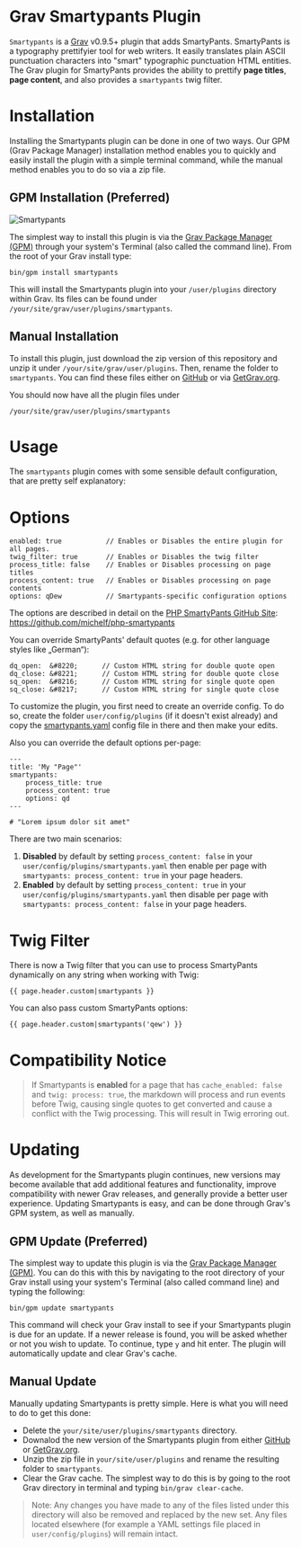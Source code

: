 # Grav Smartypants Plugin

`Smartypants` is a [Grav](http://github.com/getgrav/grav) v0.9.5+ plugin that adds SmartyPants. SmartyPants is a typography prettifyier tool for web writers. It easily translates plain ASCII punctuation characters into "smart" typographic punctuation HTML entities. The Grav plugin for SmartyPants provides the ability to prettify **page titles**, **page content**, and also provides a `smartypants` twig filter.

# Installation

Installing the Smartypants plugin can be done in one of two ways. Our GPM (Grav Package Manager) installation method enables you to quickly and easily install the plugin with a simple terminal command, while the manual method enables you to do so via a zip file. 

## GPM Installation (Preferred)

![Smartypants](assets/readme_1.png)

The simplest way to install this plugin is via the [Grav Package Manager (GPM)](http://learn.getgrav.org/advanced/grav-gpm) through your system's Terminal (also called the command line).  From the root of your Grav install type:

    bin/gpm install smartypants

This will install the Smartypants plugin into your `/user/plugins` directory within Grav. Its files can be found under `/your/site/grav/user/plugins/smartypants`.

## Manual Installation

To install this plugin, just download the zip version of this repository and unzip it under `/your/site/grav/user/plugins`. Then, rename the folder to `smartypants`. You can find these files either on [GitHub](https://github.com/getgrav/grav-plugin-smartypants) or via [GetGrav.org](http://getgrav.org/downloads/plugins#extras).

You should now have all the plugin files under

    /your/site/grav/user/plugins/smartypants


# Usage

The `smartypants` plugin comes with some sensible default configuration, that are pretty self explanatory:

# Options

    enabled: true           // Enables or Disables the entire plugin for all pages.
    twig_filter: true       // Enables or Disables the twig filter
    process_title: false    // Enables or Disables processing on page titles
    process_content: true   // Enables or Disables processing on page contents
    options: qDew           // Smartypants-specific configuration options

The options are described in detail on the [PHP SmartyPants GitHub Site](https://github.com/michelf/php-smartypants): https://github.com/michelf/php-smartypants

You can override SmartyPants' default quotes (e.g. for other language styles like „German“):

    dq_open:  &#8220;      // Custom HTML string for double quote open
    dq_close: &#8221;      // Custom HTML string for double quote close
    sq_open:  &#8216;      // Custom HTML string for single quote open
    sq_close: &#8217;      // Custom HTML string for single quote close

To customize the plugin, you first need to create an override config. To do so, create the folder `user/config/plugins` (if it doesn't exist already) and copy the [smartypants.yaml](smartypants.yaml) config file in there and then make your edits.

Also you can override the default options per-page:

    ---
    title: 'My "Page"'
    smartypants:
        process_title: true
        process_content: true
        options: qd
    ---

    # "Lorem ipsum dolor sit amet"

There are two main scenarios:

1. **Disabled** by default by setting `process_content: false` in your `user/config/plugins/smartypants.yaml` then enable per page with `smartypants: process_content: true` in your page headers.
2. **Enabled** by default by setting `process_content: true` in your `user/config/plugins/smartypants.yaml` then disable per page with `smartypants: process_content: false` in your page headers.

# Twig Filter

There is now a Twig filter that you can use to process SmartyPants dynamically on any string when working with Twig:

```
{{ page.header.custom|smartypants }}
```

You can also pass custom SmartyPants options:

```
{{ page.header.custom|smartypants('qew') }}
```

# Compatibility Notice

> If Smartypants is **enabled** for a page that has `cache_enabled: false` and `twig: process: true`, the markdown will process and run events before Twig, causing single quotes to get converted and cause a conflict with the Twig processing. This will result in Twig erroring out.

# Updating

As development for the Smartypants plugin continues, new versions may become available that add additional features and functionality, improve compatibility with newer Grav releases, and generally provide a better user experience. Updating Smartypants is easy, and can be done through Grav's GPM system, as well as manually.

## GPM Update (Preferred)

The simplest way to update this plugin is via the [Grav Package Manager (GPM)](http://learn.getgrav.org/advanced/grav-gpm). You can do this with this by navigating to the root directory of your Grav install using your system's Terminal (also called command line) and typing the following:

    bin/gpm update smartypants

This command will check your Grav install to see if your Smartypants plugin is due for an update. If a newer release is found, you will be asked whether or not you wish to update. To continue, type `y` and hit enter. The plugin will automatically update and clear Grav's cache.

## Manual Update

Manually updating Smartypants is pretty simple. Here is what you will need to do to get this done:

* Delete the `your/site/user/plugins/smartypants` directory.
* Downalod the new version of the Smartypants plugin from either [GitHub](https://github.com/getgrav/grav-plugin-smartypants) or [GetGrav.org](http://getgrav.org/downloads/plugins#extras).
* Unzip the zip file in `your/site/user/plugins` and rename the resulting folder to `smartypants`.
* Clear the Grav cache. The simplest way to do this is by going to the root Grav directory in terminal and typing `bin/grav clear-cache`.

> Note: Any changes you have made to any of the files listed under this directory will also be removed and replaced by the new set. Any files located elsewhere (for example a YAML settings file placed in `user/config/plugins`) will remain intact.

